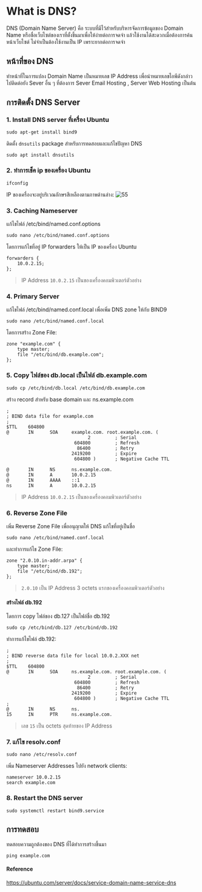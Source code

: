 # What is DNS?
DNS (Domain Name Server) คือ ระบบที่มีไว้สำหรับบริหารจัดการข้อมูลของ Domain Name
หรือชื่อเว็บไซต์ของเราที่ตั้งขึ้นมาเพื่อให้ง่ายต่อการจดจำ แล้วใช้งานได้สะดวกเมื่อต้องการค้นหน้าเว็บไซต์
ไม่จำเป็นต้องใช้งานเป็น IP เพราะยากต่อการจดจำ
## หน้าที่ของ DNS
ทำหน้าที่ในการแปลง Domain Name เป็นหมายเลข IP Address เพื่อนำหมายเลขไอพีดังกล่าวไปติดต่อยัง Sever อื่น ๆ ที่ต้องการ  Sever Email Hosting , Server Web Hosting เป็นต้น
## การติดตั้ง DNS Server
### 1. Install DNS server ที่เครื่อง Ubuntu
```
sudo apt-get install bind9
```
ติดตั้ง `dnsutils` package สำหรับการทดสอบและแก้ไขปัญหา DNS
```
sudo apt install dnsutils
```
### 2. ทำการเช็ค ip ของเครื่อง Ubuntu
```
ifconfig
```
IP ของเครื่องจะอยู่บริเวณอักษรสีเหลืองตามภาพด้านล่าง:
![55](https://github.com/Pisol00/Sec3-5-Network/assets/109954048/74f811c4-daa5-4f0d-9507-0ce0347e443f)

### 3. Caching Nameserver
แก้ไขไฟล์ /etc/bind/named.conf.options
```
sudo nano /etc/bind/named.conf.options
```
โดยการแก้ไขที่อยู่ IP forwarders ให้เป็น IP ของเครื่อง Ubuntu
```
forwarders {
    10.0.2.15;
};
```
> IP Address `10.0.2.15` เป็นของเครื่องคอมพิวเตอร์ตัวอย่าง
### 4. Primary Server
แก้ไขไฟล์ /etc/bind/named.conf.local เพื่อเพิ่ม DNS zone ให้กับ BIND9
```
sudo nano /etc/bind/named.conf.local
```
โดยการสร้าง Zone File:
```
zone "example.com" {
    type master;
    file "/etc/bind/db.example.com";
};
```
### 5. Copy ไฟล์ของ db.local เป็นไฟล์ db.example.com
```
sudo cp /etc/bind/db.local /etc/bind/db.example.com
```
สร้าง record สำหรับ base domain และ ns.example.com
```
;
; BIND data file for example.com
;
$TTL    604800
@       IN      SOA     example.com. root.example.com. (
                              2         ; Serial
                         604800         ; Refresh
                          86400         ; Retry
                        2419200         ; Expire
                         604800 )       ; Negative Cache TTL

@       IN      NS      ns.example.com.
@       IN      A       10.0.2.15
@       IN      AAAA    ::1
ns      IN      A       10.0.2.15
```
> IP Address `10.0.2.15` เป็นของเครื่องคอมพิวเตอร์ตัวอย่าง
### 6. Reverse Zone File
เพิ่ม Reverse Zone File เพื่ออนุญาตให้ DNS แก้ไขที่อยู่เป็นชื่อ
```
sudo nano /etc/bind/named.conf.local
```
และทำการแก้ไข Zone File:
```
zone "2.0.10.in-addr.arpa" {
    type master;
    file "/etc/bind/db.192";
};
```
> `2.0.10` เป็น IP Address 3 octets แรกของเครื่องคอมพิวเตอร์ตัวอย่าง
#### สร้างไฟล์ db.192
โดยการ copy ไฟล์ของ db.127 เป็นไฟล์ชื่อ db.192
```
sudo cp /etc/bind/db.127 /etc/bind/db.192
```
ทำการแก้ไขไฟล์ db.192:
```
;
; BIND reverse data file for local 10.0.2.XXX net
;
$TTL    604800
@       IN      SOA     ns.example.com. root.example.com. (
                              2         ; Serial
                         604800         ; Refresh
                          86400         ; Retry
                        2419200         ; Expire
                         604800 )       ; Negative Cache TTL
;
@       IN      NS      ns.
15      IN      PTR     ns.example.com.

```
> เลข `15` เป็น octets สุดท้ายของ IP Address

### 7. แก้ไข resolv.conf
```
sudo nano /etc/resolv.conf
```
เพิ่ม Nameserver Addresses ไปยัง network clients:
```
nameserver 10.0.2.15
search example.com
```
### 8. Restart the DNS server
```
sudo systemctl restart bind9.service
```
## การทดสอบ
ทดสอบความถูกต้องของ DNS ที่ได้ทำการสร้างขึ้นมา
```
ping example.com
```


#### Reference
https://ubuntu.com/server/docs/service-domain-name-service-dns
